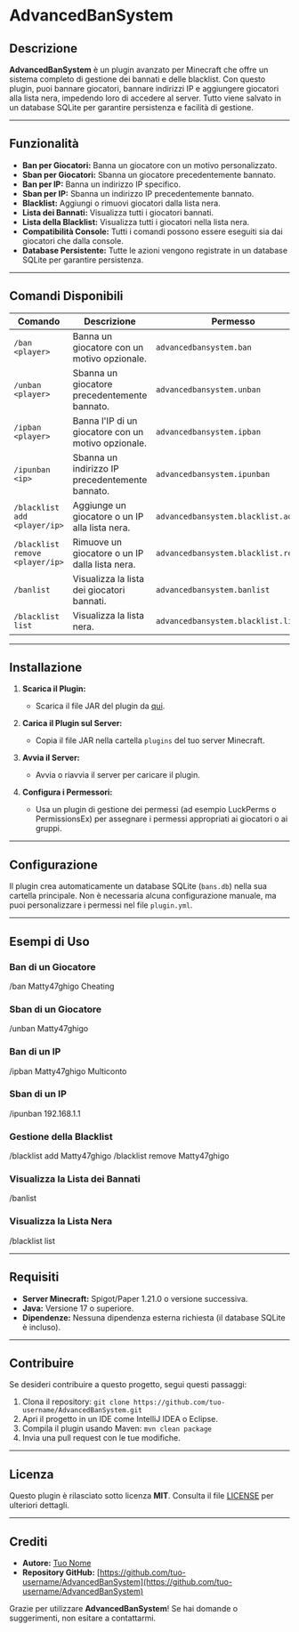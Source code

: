 # AdvancedBanSystem

## Descrizione
**AdvancedBanSystem** è un plugin avanzato per Minecraft che offre un sistema completo di gestione dei bannati e delle blacklist. Con questo plugin, puoi bannare giocatori, bannare indirizzi IP e aggiungere giocatori alla lista nera, impedendo loro di accedere al server. Tutto viene salvato in un database SQLite per garantire persistenza e facilità di gestione.

---

## Funzionalità
- **Ban per Giocatori:** Banna un giocatore con un motivo personalizzato.
- **Sban per Giocatori:** Sbanna un giocatore precedentemente bannato.
- **Ban per IP:** Banna un indirizzo IP specifico.
- **Sban per IP:** Sbanna un indirizzo IP precedentemente bannato.
- **Blacklist:** Aggiungi o rimuovi giocatori dalla lista nera.
- **Lista dei Bannati:** Visualizza tutti i giocatori bannati.
- **Lista della Blacklist:** Visualizza tutti i giocatori nella lista nera.
- **Compatibilità Console:** Tutti i comandi possono essere eseguiti sia dai giocatori che dalla console.
- **Database Persistente:** Tutte le azioni vengono registrate in un database SQLite per garantire persistenza.

---

## Comandi Disponibili

| Comando         | Descrizione                                    | Permesso                          |
|-----------------|-----------------------------------------------|-----------------------------------|
| `/ban <player>` | Banna un giocatore con un motivo opzionale.    | `advancedbansystem.ban`          |
| `/unban <player>` | Sbanna un giocatore precedentemente bannato. | `advancedbansystem.unban`        |
| `/ipban <player>` | Banna l'IP di un giocatore con un motivo opzionale. | `advancedbansystem.ipban`       |
| `/ipunban <ip>` | Sbanna un indirizzo IP precedentemente bannato.| `advancedbansystem.ipunban`      |
| `/blacklist add <player/ip>` | Aggiunge un giocatore o un IP alla lista nera. | `advancedbansystem.blacklist.add`|
| `/blacklist remove <player/ip>` | Rimuove un giocatore o un IP dalla lista nera. | `advancedbansystem.blacklist.remove` |
| `/banlist`      | Visualizza la lista dei giocatori bannati.     | `advancedbansystem.banlist`      |
| `/blacklist list` | Visualizza la lista nera.                    | `advancedbansystem.blacklist.list` |

---

## Installazione

1. **Scarica il Plugin:**
   - Scarica il file JAR del plugin da [qui](https://github.com/tuo-username/AdvancedBanSystem/releases).

2. **Carica il Plugin sul Server:**
   - Copia il file JAR nella cartella `plugins` del tuo server Minecraft.

3. **Avvia il Server:**
   - Avvia o riavvia il server per caricare il plugin.

4. **Configura i Permessori:**
   - Usa un plugin di gestione dei permessi (ad esempio LuckPerms o PermissionsEx) per assegnare i permessi appropriati ai giocatori o ai gruppi.

---

## Configurazione

Il plugin crea automaticamente un database SQLite (`bans.db`) nella sua cartella principale. Non è necessaria alcuna configurazione manuale, ma puoi personalizzare i permessi nel file `plugin.yml`.

---

## Esempi di Uso

### Ban di un Giocatore
/ban Matty47ghigo Cheating

### Sban di un Giocatore
/unban Matty47ghigo

### Ban di un IP
/ipban Matty47ghigo Multiconto

### Sban di un IP
/ipunban 192.168.1.1

### Gestione della Blacklist
/blacklist add Matty47ghigo
/blacklist remove Matty47ghigo

### Visualizza la Lista dei Bannati
/banlist

### Visualizza la Lista Nera
/blacklist list


---

## Requisiti
- **Server Minecraft:** Spigot/Paper 1.21.0 o versione successiva.
- **Java:** Versione 17 o superiore.
- **Dipendenze:** Nessuna dipendenza esterna richiesta (il database SQLite è incluso).

---

## Contribuire
Se desideri contribuire a questo progetto, segui questi passaggi:
1. Clona il repository: `git clone https://github.com/tuo-username/AdvancedBanSystem.git`
2. Apri il progetto in un IDE come IntelliJ IDEA o Eclipse.
3. Compila il plugin usando Maven: `mvn clean package`
4. Invia una pull request con le tue modifiche.

---

## Licenza
Questo plugin è rilasciato sotto licenza **MIT**. Consulta il file [LICENSE](LICENSE) per ulteriori dettagli.

---

## Crediti
- **Autore:** [Tuo Nome](https://github.com/tuo-username)
- **Repository GitHub:** [https://github.com/tuo-username/AdvancedBanSystem](https://github.com/tuo-username/AdvancedBanSystem)

Grazie per utilizzare **AdvancedBanSystem**! Se hai domande o suggerimenti, non esitare a contattarmi.
